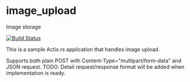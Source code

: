 # image_upload
Image storage

[![Build Status](https://travis-ci.com/IvSaladuha/image_upload.svg?branch=master)](https://travis-ci.com/IvSaladuha/image_upload)

This is a sample Actix.rs application that handles image upload.

Supports both plain POST with Content-Type="multipart/form-data" and JSON request.
TODO: Detail request/response format will be added when implementation is ready.
